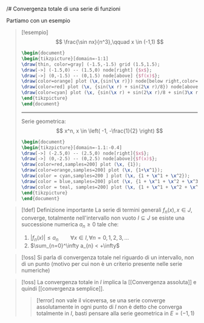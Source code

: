 /# Convergenza totale di una serie di funzioni

 Partiamo con un esempio
 >[!esempio]
 >$$ \frac{\sin nx}{n^3},\qquad x \in (-1,1) $$
 >```tikz
 >\begin{document}
 >\begin{tikzpicture}[domain=-1:1]
 >\draw[thin, color=gray] (-1.5,-1.5) grid (1.5,1.5);
 >\draw[->] (-1.5,0) -- (1.5,0) node[right] {$x$};
 >\draw[->] (0,-1.5) -- (0,1.5) node[above] {$f(x)$};
 >\draw[color=orange] plot (\x,{sin(\x r)}) node[below right,color=orange] {$S_{1}(n)$};
 >\draw[color=red] plot (\x, {sin(\x r) + sin(2\x r)/8}) node[above,color=red]{$S_{2}(n)$};
 >\draw[color=cyan] plot (\x, {sin(\x r) + sin(2\x r)/8 + sin(3\x r)/27} ) node[left,color=cyan]{$S_{3}(n)$};
 >\end{tikzpicture}
 >\end{document}
>```
>
>----
>
>
>Serie geometrica:
>$$ x^n, x \in \left( -1, -\frac{1}{2} \right) $$
>
>```tikz
>\begin{document}
>\begin{tikzpicture}[domain=-1.1:-0.4]
>\draw[->] (-2.5,0) -- (2.5,0) node[right]{$x$};
>\draw[->] (0,-2.5) -- (0,2.5) node[above]{$f(x)$};
>\draw[color=red,samples=200] plot (\x, {1});
>\draw[color=orange,samples=200] plot (\x, {1+\x^1});
>\draw[color = cyan,samples=200 ] plot (\x, {1 + \x^1 + \x^2});
>\draw[color = blue,samples=200] plot (\x, {1 + \x^1 + \x^2 + \x^3});
>\draw[color = teal, samples=200] plot (\x, {1 + \x^1 + \x^2 + \x^3 + \x^4});
>\end{tikzpicture}
>\end{document}
>```


>[!def] Definizione importante
>La serie di termini generali $f_{n}(x), x \in J$, converge, totalmente nell'intervallo non vuoto $I \subseteq J$ se esiste una successione numerica $a_{n} \geq 0$ tale che:
>1. $|f_{n}(x)| \leq a_{n}\qquad \forall x \in I, \forall n = 0,1,2,3,\dots$
>2. $\sum_{n=0}^\infty a_{n} < +\infty$ 

>[!oss]
>Si parla di convergenza totale nel riguardo di un intervallo, non di un punto (motivo per cui non è un criterio presente nelle serie numeriche)

>[!oss]
>La convergenza totale in $I$ implica la [[Convergenza assoluta]] e quindi [[convergenza semplice]].
>
>>[!error]
>>non vale il viceversa, se una serie converge assolutamente in ogni punto di $I$ non è detto che converga totalmente in $I$, basti pensare alla serie geometrica in $E=(-1,1)$

